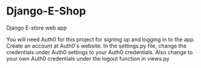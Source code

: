 # Django-E-Shop
Django E-store web app 

You will need Auth0 for this project for signing up and logging in to the app. Create an account at Auth0's website. 
In the settings.py file, change the credentials under Auth0 settings to your Auth0 credentials.
Also change to your own Auth0 credentials under the logout function in views.py


